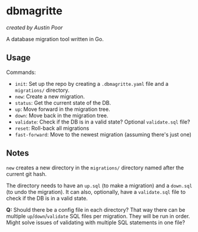 # dbmagritte

_created by Austin Poor_

A database migration tool written in Go.

## Usage

Commands:
* `init`: Set up the repo by creating a `.dbmagritte.yaml` file and a `migrations/` directory.
* `new`: Create a new migration.
* `status`: Get the current state of the DB.
* `up`: Move forward in the migration tree.
* `down`: Move back in the migration tree.
* `validate`: Check if the DB is in a valid state? Optional `validate.sql` file?
* `reset`: Roll-back all migrations
* `fast-forward`: Move to the newest migration (assuming there's just one)

## Notes

`new` creates a new directory in the `migrations/` directory named after the current git hash.

The directory needs to have an `up.sql` (to make a migration) and a `down.sql` (to undo the migration). It can also, optionally, have a `validate.sql` file to check if the DB is in a valid state.

**Q:** Should there be a config file in each directory? That way there can be multiple `up`/`down`/`validate` SQL files per migration. They will be run in order. Might solve issues of validating with multiple SQL statements in one file?


